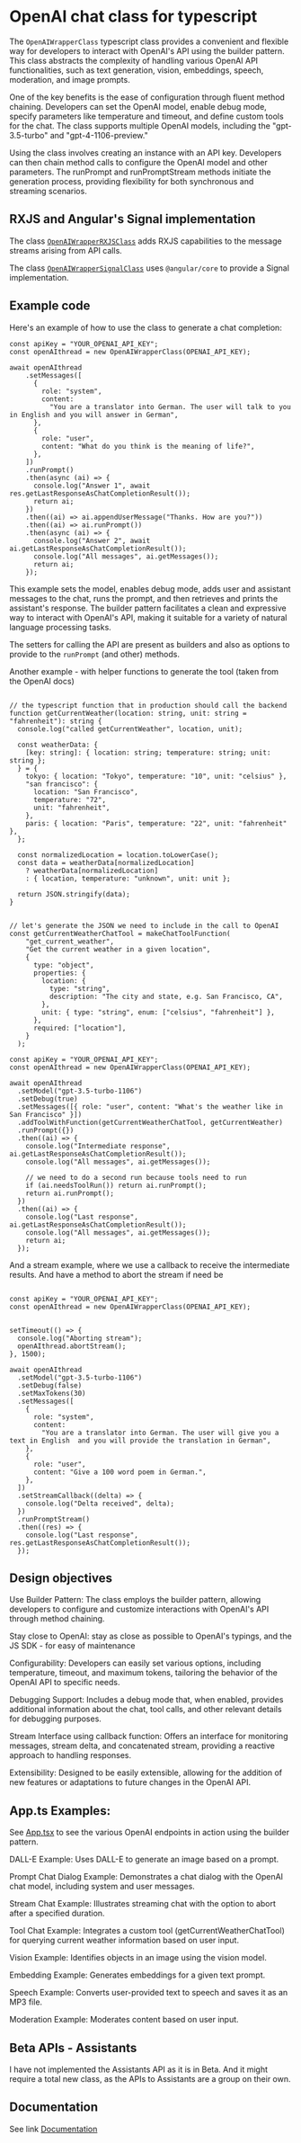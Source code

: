 # OpenAI chat class for typescript

The `OpenAIWrapperClass` typescript class provides a convenient and flexible way for developers to interact with OpenAI's API using the builder pattern. This class abstracts the complexity of handling various OpenAI API functionalities, such as text generation, vision, embeddings, speech, moderation, and image prompts.

One of the key benefits is the ease of configuration through fluent method chaining. Developers can set the OpenAI model, enable debug mode, specify parameters like temperature and timeout, and define custom tools for the chat. The class supports multiple OpenAI models, including the "gpt-3.5-turbo" and "gpt-4-1106-preview."

Using the class involves creating an instance with an API key. Developers can then chain method calls to configure the OpenAI model and other parameters. The runPrompt and runPromptStream methods initiate the generation process, providing flexibility for both synchronous and streaming scenarios.

## RXJS and Angular's Signal implementation

The class [`OpenAIWrapperRXJSClass`](./openAIwrapperRXJS.class.ts) adds RXJS capabilities to the message streams arising from API calls.

The class [`OpenAIWrapperSignalClass`](./openAIwrapperRXJS.class.ts) uses `@angular/core` to provide a Signal implementation.

## Example code

Here's an example of how to use the class to generate a chat completion:

```
const apiKey = "YOUR_OPENAI_API_KEY";
const openAIthread = new OpenAIWrapperClass(OPENAI_API_KEY);

await openAIthread
    .setMessages([
      {
        role: "system",
        content:
          "You are a translator into German. The user will talk to you in English and you will answer in German",
      },
      {
        role: "user",
        content: "What do you think is the meaning of life?",
      },
    ])
    .runPrompt()
    .then(async (ai) => {
      console.log("Answer 1", await res.getLastResponseAsChatCompletionResult());
      return ai;
    })
    .then((ai) => ai.appendUserMessage("Thanks. How are you?"))
    .then((ai) => ai.runPrompt())
    .then(async (ai) => {
      console.log("Answer 2", await ai.getLastResponseAsChatCompletionResult());
      console.log("All messages", ai.getMessages());
      return ai;
    });
```

This example sets the model, enables debug mode, adds user and assistant messages to the chat, runs the prompt, and then retrieves and prints the assistant's response. The builder pattern facilitates a clean and expressive way to interact with OpenAI's API, making it suitable for a variety of natural language processing tasks.

The setters for calling the API are present as builders and also as options to provide to the `runPrompt` (and other) methods.

Another example - with helper functions to generate the tool (taken from the OpenAI docs)

```

// the typescript function that in production should call the backend
function getCurrentWeather(location: string, unit: string = "fahrenheit"): string {
  console.log("called getCurrentWeather", location, unit);

  const weatherData: {
    [key: string]: { location: string; temperature: string; unit: string };
  } = {
    tokyo: { location: "Tokyo", temperature: "10", unit: "celsius" },
    "san francisco": {
      location: "San Francisco",
      temperature: "72",
      unit: "fahrenheit",
    },
    paris: { location: "Paris", temperature: "22", unit: "fahrenheit" },
  };

  const normalizedLocation = location.toLowerCase();
  const data = weatherData[normalizedLocation]
    ? weatherData[normalizedLocation]
    : { location, temperature: "unknown", unit: unit };

  return JSON.stringify(data);
}


// let's generate the JSON we need to include in the call to OpenAI
const getCurrentWeatherChatTool = makeChatToolFunction(
    "get_current_weather",
    "Get the current weather in a given location",
    {
      type: "object",
      properties: {
        location: {
          type: "string",
          description: "The city and state, e.g. San Francisco, CA",
        },
        unit: { type: "string", enum: ["celsius", "fahrenheit"] },
      },
      required: ["location"],
    }
  );

const apiKey = "YOUR_OPENAI_API_KEY";
const openAIthread = new OpenAIWrapperClass(OPENAI_API_KEY);

await openAIthread
  .setModel("gpt-3.5-turbo-1106")
  .setDebug(true)
  .setMessages([{ role: "user", content: "What's the weather like in San Francisco" }])
  .addToolWithFunction(getCurrentWeatherChatTool, getCurrentWeather)
  .runPrompt({})
  .then((ai) => {
    console.log("Intermediate response", ai.getLastResponseAsChatCompletionResult());
    console.log("All messages", ai.getMessages());

    // we need to do a second run because tools need to run
    if (ai.needsToolRun()) return ai.runPrompt();
    return ai.runPrompt();
  })
  .then((ai) => {
    console.log("Last response", ai.getLastResponseAsChatCompletionResult());
    console.log("All messages", ai.getMessages());
    return ai;
  });
```

And a stream example, where we use a callback to receive the intermediate results. And have a method to abort the stream if need be

```

const apiKey = "YOUR_OPENAI_API_KEY";
const openAIthread = new OpenAIWrapperClass(OPENAI_API_KEY);


setTimeout(() => {
  console.log("Aborting stream");
  openAIthread.abortStream();
}, 1500);

await openAIthread
  .setModel("gpt-3.5-turbo-1106")
  .setDebug(false)
  .setMaxTokens(30)
  .setMessages([
    {
      role: "system",
      content:
        "You are a translator into German. The user will give you a text in English  and you will provide the translation in German",
    },
    {
      role: "user",
      content: "Give a 100 word poem in German.",
    },
  ])
  .setStreamCallback((delta) => {
    console.log("Delta received", delta);
  })
  .runPromptStream()
  .then((res) => {
    console.log("Last response", res.getLastResponseAsChatCompletionResult());
  });
```

## Design objectives

Use Builder Pattern: The class employs the builder pattern, allowing developers to configure and customize interactions with OpenAI's API through method chaining.

Stay close to OpenAI: stay as close as possible to OpenAI's typings, and the JS SDK - for easy of maintenance

Configurability: Developers can easily set various options, including temperature, timeout, and maximum tokens, tailoring the behavior of the OpenAI API to specific needs.

Debugging Support: Includes a debug mode that, when enabled, provides additional information about the chat, tool calls, and other relevant details for debugging purposes.

Stream Interface using callback function: Offers an interface for monitoring messages, stream delta, and concatenated stream, providing a reactive approach to handling responses.

Extensibility: Designed to be easily extensible, allowing for the addition of new features or adaptations to future changes in the OpenAI API.

## App.ts Examples:

See [App.tsx](./App.tsx) to see the various OpenAI endpoints in action using the builder pattern.

DALL-E Example:
Uses DALL-E to generate an image based on a prompt.

Prompt Chat Dialog Example:
Demonstrates a chat dialog with the OpenAI chat model, including system and user messages.

Stream Chat Example:
Illustrates streaming chat with the option to abort after a specified duration.

Tool Chat Example:
Integrates a custom tool (getCurrentWeatherChatTool) for querying current weather information based on user input.

Vision Example:
Identifies objects in an image using the vision model.

Embedding Example:
Generates embeddings for a given text prompt.

Speech Example:
Converts user-provided text to speech and saves it as an MP3 file.

Moderation Example:
Moderates content based on user input.

## Beta APIs - Assistants

I have not implemented the Assistants API as it is in Beta. And it might require a total new class, as the APIs to Assistants are a group on their own.

## Documentation

See link [Documentation](./docs)
